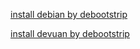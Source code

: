 [install debian by debootstrip](https://gist.github.com/varqox/42e213b6b2dde2b636ef)

[install devuan by debootstrip](https://dquinton.github.io/debian-install/netinstall/bootstrapping.html)
